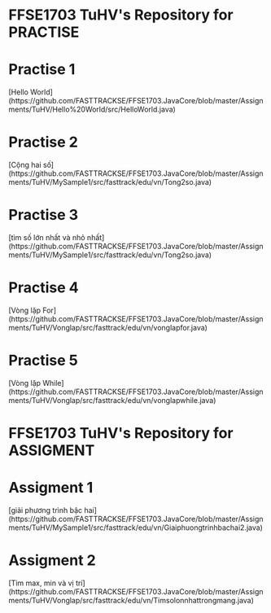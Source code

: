 # FFSE1703 TuHV's Repository for PRACTISE
<h1>Practise 1</h1>[Hello World]
(https://github.com/FASTTRACKSE/FFSE1703.JavaCore/blob/master/Assignments/TuHV/Hello%20World/src/HelloWorld.java)
<h1>Practise 2</h1>[Cộng hai số]
(https://github.com/FASTTRACKSE/FFSE1703.JavaCore/blob/master/Assignments/TuHV/MySample1/src/fasttrack/edu/vn/Tong2so.java)
<h1>Practise 3</h1>  [tìm số lớn nhất và nhỏ nhất]
(https://github.com/FASTTRACKSE/FFSE1703.JavaCore/blob/master/Assignments/TuHV/MySample1/src/fasttrack/edu/vn/Tong2so.java)
<h1>Practise 4</h1> [Vòng lặp For]
(https://github.com/FASTTRACKSE/FFSE1703.JavaCore/blob/master/Assignments/TuHV/Vonglap/src/fasttrack/edu/vn/vonglapfor.java)
<h1>Practise 5</h1> [Vòng lặp While]
(https://github.com/FASTTRACKSE/FFSE1703.JavaCore/blob/master/Assignments/TuHV/Vonglap/src/fasttrack/edu/vn/vonglapwhile.java)
<h1> FFSE1703 TuHV's Repository for ASSIGMENT</h1>
<h1>Assigment 1</h1>  [giải phương trình bậc hai]
(https://github.com/FASTTRACKSE/FFSE1703.JavaCore/blob/master/Assignments/TuHV/MySample1/src/fasttrack/edu/vn/Giaiphuongtrinhbachai2.java)
<h1>Assigment 2</h1> [Tìm max, min và vị trí]
(https://github.com/FASTTRACKSE/FFSE1703.JavaCore/blob/master/Assignments/TuHV/Vonglap/src/fasttrack/edu/vn/Timsolonnhattrongmang.java)
